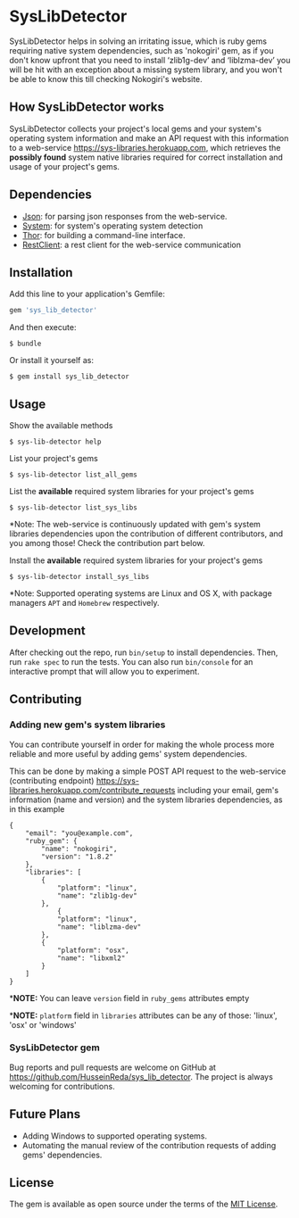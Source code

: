# SysLibDetector

SysLibDetector helps in solving an irritating issue, which is ruby gems requiring native system dependencies, such as 'nokogiri' gem, as if you don't know upfront that you need to install ‘zlib1g-dev’ and ‘liblzma-dev’ you will be hit with an exception about a missing system library, and you won't be able to know this till checking Nokogiri's website.

## How SysLibDetector works

SysLibDetector collects your project's local gems and your system's operating system information and make an API request with this information to a web-service https://sys-libraries.herokuapp.com, which retrieves the **possibly found** system native libraries required for correct installation and usage of your project's gems.

## Dependencies

* [Json](https://rubygems.org/gems/json): for parsing json responses from the web-service.
* [System](https://rubygems.org/gems/system): for system's operating system detection
* [Thor](https://rubygems.org/gems/thor): for building a command-line interface.
* [RestClient](https://rubygems.org/gems/rest-client): a rest client for the web-service communication

## Installation

Add this line to your application's Gemfile:

```ruby
gem 'sys_lib_detector'
```

And then execute:

    $ bundle

Or install it yourself as:

    $ gem install sys_lib_detector

## Usage

Show the available methods

    $ sys-lib-detector help
    
List your project's gems

    $ sys-lib-detector list_all_gems

List the **available** required system libraries for your project's gems

    $ sys-lib-detector list_sys_libs

*Note: The web-service is continuously updated with gem's system libraries dependencies upon the contribution of different contributors, and you among those! Check the contribution part below.

Install the **available** required system libraries for your project's gems

    $ sys-lib-detector install_sys_libs

*Note: Supported operating systems are Linux and OS X, with package managers `APT` and `Homebrew` respectively.

## Development

After checking out the repo, run `bin/setup` to install dependencies. Then, run `rake spec` to run the tests. You can also run `bin/console` for an interactive prompt that will allow you to experiment.

## Contributing

### Adding new gem's system libraries

You can contribute yourself in order for making the whole process more reliable and more useful by adding gems' system dependencies.

This can be done by making a simple POST API request to the web-service (contributing endpoint) https://sys-libraries.herokuapp.com/contribute_requests including your email, gem's information (name and version) and the system libraries dependencies, as in this example
```
{
	"email": "you@example.com",
	"ruby_gem": {
		"name": "nokogiri",
		"version": "1.8.2"
	},
	"libraries": [
		{
			"platform": "linux",
			"name": "zlib1g-dev"
		},
        	{
			"platform": "linux",
			"name": "liblzma-dev"
		},
		{
			"platform": "osx",
			"name": "libxml2"
		}
	]
}
```
***NOTE:** You can leave `version` field in `ruby_gems` attributes empty

***NOTE:** `platform` field in `libraries` attributes can be any of those: 'linux', 'osx' or 'windows'

### SysLibDetector gem
Bug reports and pull requests are welcome on GitHub at https://github.com/HusseinReda/sys_lib_detector.
The project is always welcoming for contributions.

## Future Plans

* Adding Windows to supported operating systems.
* Automating the manual review of the contribution requests of adding gems' dependencies.

## License

The gem is available as open source under the terms of the [MIT License](https://opensource.org/licenses/MIT).
